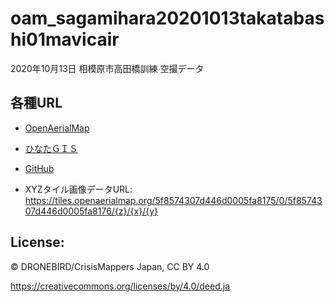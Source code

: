 # oam_sagamihara20201013takatabashi01mavicair
2020年10月13日 相模原市高田橋訓練 空撮データ

## 各種URL
- [OpenAerialMap](https://map.openaerialmap.org/#/139.34680938720703,35.60036895434144,11/square/133002112221?_k=oy6nlc)

- [ひなたＧＩＳ](https://hgis.pref.miyazaki.lg.jp/hinata/hinata.html#mSm1s5v36PIq)

- [GitHub](https://github.com/dronebird/oam_sagamihara20201013takatabashi01mavicair)

- XYZタイル画像データURL: https://tiles.openaerialmap.org/5f8574307d446d0005fa8175/0/5f8574307d446d0005fa8176/{z}/{x}/{y}

## License:
© DRONEBIRD/CrisisMappers Japan, CC BY 4.0

https://creativecommons.org/licenses/by/4.0/deed.ja
